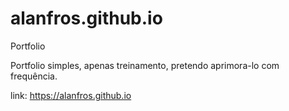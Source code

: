 # alanfros.github.io
Portfolio

Portfolio simples, apenas treinamento, pretendo aprimora-lo com frequência.

link: https://alanfros.github.io
